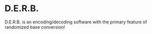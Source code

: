 # D.E.R.B.
D.E.R.B. is an encoding/decoding software with the primary feature of randomized base conversion!
